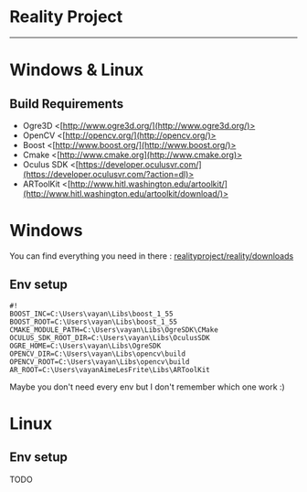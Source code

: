 # Reality Project

- - -

# Windows & Linux

## Build Requirements

* Ogre3D   <[http://www.ogre3d.org/](http://www.ogre3d.org/)>
* OpenCV <[http://opencv.org/](http://opencv.org/)>
* Boost  <[http://www.boost.org/](http://www.boost.org/)>
* Cmake  <[http://www.cmake.org](http://www.cmake.org)>
* Oculus SDK <[https://developer.oculusvr.com/](https://developer.oculusvr.com/?action=dl)>
* ARToolKit <[http://www.hitl.washington.edu/artoolkit/](http://www.hitl.washington.edu/artoolkit/download/)>

# Windows

You can find everything you need in there : [realityproject/reality/downloads](https://bitbucket.org/realityproject/reality/downloads)

## Env setup


```
#!
BOOST_INC=C:\Users\vayan\Libs\boost_1_55
BOOST_ROOT=C:\Users\vayan\Libs\boost_1_55
CMAKE_MODULE_PATH=C:\Users\vayan\Libs\OgreSDK\CMake
OCULUS_SDK_ROOT_DIR=C:\Users\vayan\Libs\OculusSDK
OGRE_HOME=C:\Users\vayan\Libs\OgreSDK
OPENCV_DIR=C:\Users\vayan\Libs\opencv\build
OPENCV_ROOT=C:\Users\vayan\Libs\opencv\build
AR_ROOT=C:\Users\vayanAimeLesFrite\Libs\ARToolKit
```

Maybe you don't need every env but I don't remember which one work :)

# Linux

## Env setup

TODO
